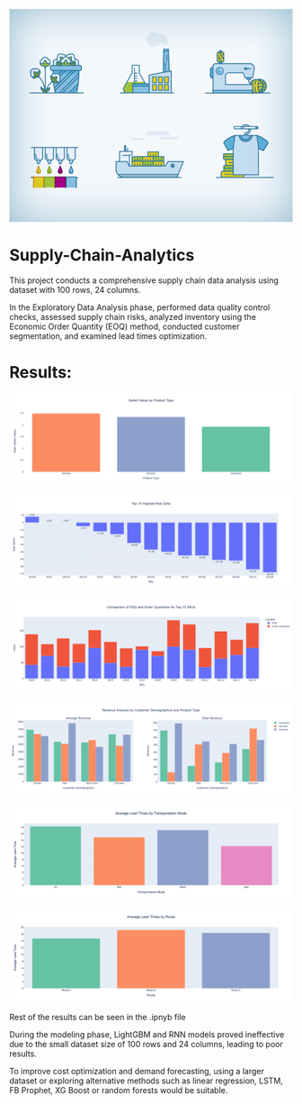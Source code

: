 ![Demo GIF](Animated%20Icons%20-%20Textile%20Supply%20Chain.gif)


# Supply-Chain-Analytics


This project conducts a comprehensive supply chain data analysis using dataset with 100 rows, 24 columns. 

In the Exploratory Data Analysis phase, performed data quality control checks, assessed supply chain risks, analyzed inventory using the Economic Order Quantity (EOQ) method, conducted customer segmentation, and examined lead times optimization. 

# Results:

![EDA1](Result.png)

![EDA2](Result2.png)

![EDA3](Result3.png)

![EDA4](Result4.png)

![EDA5](Result5.png)

![EDA6](Result6.png)




 Rest of the results can be seen in the .ipnyb file


During the modeling phase, LightGBM and RNN models proved ineffective due to the small dataset size of 100 rows and 24 columns, leading to poor results. 

To improve cost optimization and demand forecasting, using a larger dataset or exploring alternative methods such as linear regression, LSTM, FB Prophet, XG Boost or random forests would be suitable.

